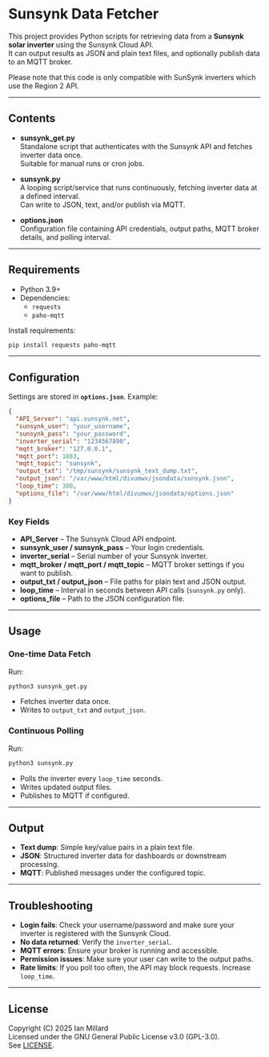 # Sunsynk Data Fetcher

This project provides Python scripts for retrieving data from a **Sunsynk solar inverter** using the Sunsynk Cloud API.  
It can output results as JSON and plain text files, and optionally publish data to an MQTT broker. 

Please note that this code is only compatible with SunSynk inverters which use the Region 2 API.

---

## Contents

- **sunsynk_get.py**  
  Standalone script that authenticates with the Sunsynk API and fetches inverter data once.  
  Suitable for manual runs or cron jobs.

- **sunsynk.py**  
  A looping script/service that runs continuously, fetching inverter data at a defined interval.  
  Can write to JSON, text, and/or publish via MQTT.

- **options.json**  
  Configuration file containing API credentials, output paths, MQTT broker details, and polling interval.

---

## Requirements

- Python 3.9+  
- Dependencies:
  - `requests`
  - `paho-mqtt`

Install requirements:
```bash
pip install requests paho-mqtt
```

---

## Configuration

Settings are stored in **`options.json`**. Example:

```json
{
  "API_Server": "api.sunsynk.net",
  "sunsynk_user": "your_username",
  "sunsynk_pass": "your_password",
  "inverter_serial": "1234567890",
  "mqtt_broker": "127.0.0.1",
  "mqtt_port": 1883,
  "mqtt_topic": "sunsynk",
  "output_txt": "/tmp/sunsynk/sunsynk_text_dump.txt",
  "output_json": "/var/www/html/divumwx/jsondata/sunsynk.json",
  "loop_time": 300,
  "options_file": "/var/www/html/divumwx/jsondata/options.json"
}
```

### Key Fields
- **API_Server** – The Sunsynk Cloud API endpoint.  
- **sunsynk_user / sunsynk_pass** – Your login credentials.  
- **inverter_serial** – Serial number of your Sunsynk inverter.  
- **mqtt_broker / mqtt_port / mqtt_topic** – MQTT broker settings if you want to publish.  
- **output_txt / output_json** – File paths for plain text and JSON output.  
- **loop_time** – Interval in seconds between API calls (`sunsynk.py` only).  
- **options_file** – Path to the JSON configuration file.  

---

## Usage

### One-time Data Fetch
Run:
```bash
python3 sunsynk_get.py
```
- Fetches inverter data once.
- Writes to `output_txt` and `output_json`.

### Continuous Polling
Run:
```bash
python3 sunsynk.py
```
- Polls the inverter every `loop_time` seconds.
- Writes updated output files.
- Publishes to MQTT if configured.

---

## Output

- **Text dump**: Simple key/value pairs in a plain text file.  
- **JSON**: Structured inverter data for dashboards or downstream processing.  
- **MQTT**: Published messages under the configured topic.  

---

## Troubleshooting

- **Login fails**: Check your username/password and make sure your inverter is registered with the Sunsynk Cloud.  
- **No data returned**: Verify the `inverter_serial`.  
- **MQTT errors**: Ensure your broker is running and accessible.  
- **Permission issues**: Make sure your user can write to the output paths.  
- **Rate limits**: If you poll too often, the API may block requests. Increase `loop_time`.  

---

## License

Copyright (C) 2025 Ian Millard  
Licensed under the GNU General Public License v3.0 (GPL-3.0).  
See [LICENSE](https://www.gnu.org/licenses/gpl-3.0.html).
